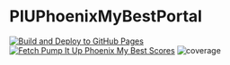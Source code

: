 # PIUPhoenixMyBestPortal

[![Build and Deploy to GitHub Pages](https://github.com/infhyroyage/PIUPhoenixMyBestPortal/actions/workflows/build-deploy-pages.yaml/badge.svg)](https://github.com/infhyroyage/PIUPhoenixMyBestPortal/actions/workflows/build-deploy-pages.yaml)
[![Fetch Pump It Up Phoenix My Best Scores](https://github.com/infhyroyage/PIUPhoenixMyBestPortal/actions/workflows/fetch-scores.yaml/badge.svg)](https://github.com/infhyroyage/PIUPhoenixMyBestPortal/actions/workflows/fetch-scores.yaml)
![coverage](https://infhyroyage.github.io/PIUPhoenixMyBestPortal/badges.svg)
